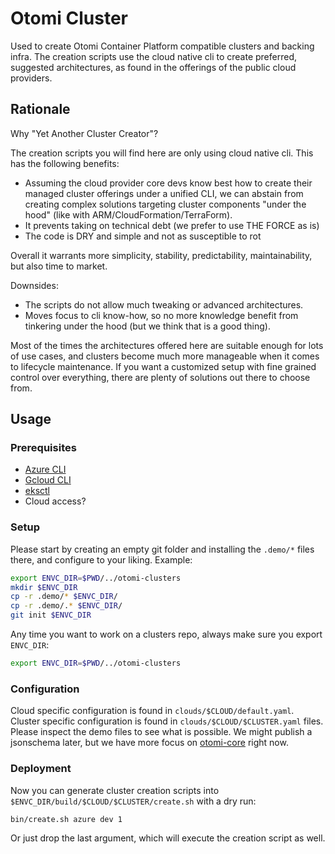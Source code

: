 # Otomi Cluster

Used to create Otomi Container Platform compatible clusters and backing infra. The creation scripts use the cloud native cli to create preferred, suggested architectures, as found in the offerings of the public cloud providers.

## Rationale

Why "Yet Another Cluster Creator"?

The creation scripts you will find here are only using cloud native cli. This has the following benefits:

- Assuming the cloud provider core devs know best how to create their managed cluster offerings under a unified CLI, we can abstain from creating complex solutions targeting cluster components "under the hood" (like with ARM/CloudFormation/TerraForm).
- It prevents taking on technical debt (we prefer to use THE FORCE as is)
- The code is DRY and simple and not as susceptible to rot

Overall it warrants more simplicity, stability, predictability, maintainability, but also time to market.

Downsides:

- The scripts do not allow much tweaking or advanced architectures.
- Moves focus to cli know-how, so no more knowledge benefit from tinkering under the hood (but we think that is a good thing).

Most of the times the architectures offered here are suitable enough for lots of use cases, and clusters become much more manageable when it comes to lifecycle maintenance. If you want a customized setup with fine grained control over everything, there are plenty of solutions out there to choose from.

## Usage

### Prerequisites

- [Azure CLI](https://docs.microsoft.com/en-us/cli/azure/install-azure-cli)
- [Gcloud CLI](https://cloud.google.com/sdk/gcloud#what_is_the_gcloud_command-line_tool)
- [eksctl](https://eksctl.io)
- Cloud access?

### Setup

Please start by creating an empty git folder and installing the `.demo/*` files there, and configure to your liking. Example:

```bash
export ENVC_DIR=$PWD/../otomi-clusters
mkdir $ENVC_DIR
cp -r .demo/* $ENVC_DIR/
cp -r .demo/.* $ENVC_DIR/
git init $ENVC_DIR
```

Any time you want to work on a clusters repo, always make sure you export `ENVC_DIR`:

```bash
export ENVC_DIR=$PWD/../otomi-clusters
```

### Configuration

Cloud specific configuration is found in `clouds/$CLOUD/default.yaml`. Cluster specific configuration is found in `clouds/$CLOUD/$CLUSTER.yaml` files.
Please inspect the demo files to see what is possible. We might publish a jsonschema later, but we have more focus on [otomi-core](https://github.com/redkubes/otomi-core) right now.

### Deployment

Now you can generate cluster creation scripts into `$ENVC_DIR/build/$CLOUD/$CLUSTER/create.sh` with a dry run:

```bash
bin/create.sh azure dev 1
```

Or just drop the last argument, which will execute the creation script as well.
